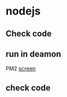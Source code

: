 # nodejs
## Check code

## run in deamon
PM2
[screen](https://cloud.githubusercontent.com/assets/4102119/11913846/8b4c313a-a67a-11e5-9963-1b539a73334b.jpg)
## check code
